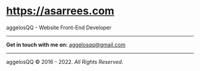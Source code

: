 # https://asarrees.com
aggelosQQ - Website Front-End Developer

---

__Get in touch with me on:__
aggelosqq@gmail.com

---

aggelosQQ © 2016 - 2022. _All Rights Reserved_.
